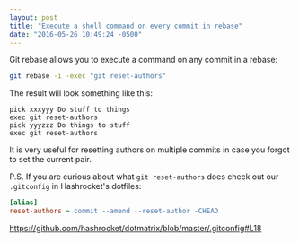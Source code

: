 ```yaml
---
layout: post
title: "Execute a shell command on every commit in rebase"
date: "2016-05-26 10:49:24 -0500"
---
```


Git rebase allows you to execute a command on any commit in a rebase:

```sh
git rebase -i -exec "git reset-authors"
```

The result will look something like this:

```git
pick xxxyyy Do stuff to things
exec git reset-authors
pick yyyzzz Do things to stuff
exec git reset-authors
```

It is very useful for resetting authors on multiple commits in case you forgot to set the current pair.

P.S. If you are curious about what `git reset-authors` does check out our `.gitconfig` in Hashrocket's dotfiles:

```ini
[alias]
reset-authors = commit --amend --reset-author -CHEAD
```

https://github.com/hashrocket/dotmatrix/blob/master/.gitconfig#L18


